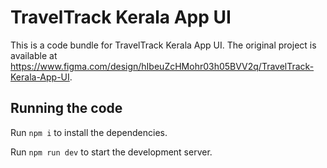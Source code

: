 
  # TravelTrack Kerala App UI

  This is a code bundle for TravelTrack Kerala App UI. The original project is available at https://www.figma.com/design/hIbeuZcHMohr03h05BVV2q/TravelTrack-Kerala-App-UI.

  ## Running the code

  Run `npm i` to install the dependencies.

  Run `npm run dev` to start the development server.
  